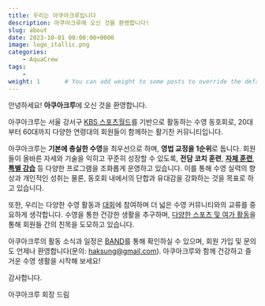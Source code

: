 ```yaml
---
title: 우리는 아쿠아크루입니다
description: 아쿠아크루에 오신 것을 환영합니다!
slug: about
date: 2023-10-01 00:00:00+0000
image: logo_itallic.png
categories:
    - AquaCrew
tags:
    - 
weight: 1       # You can add weight to some posts to override the default sorting (date descending)
---
```

안녕하세요! **아쿠아크루**에 오신 것을 환영합니다.

아쿠아크루는 서울 강서구 [KBS 스포츠월드](https://kbssw.co.kr/)를 기반으로 활동하는 수영 동호회로, 20대부터 60대까지 다양한 연령대의 회원들이 함께하는 활기찬 커뮤니티입니다.

아쿠아크루는 **기본에 충실한 수영**을 최우선으로 하며, **영법 교정을 1순위**로 둡니다. 회원들이 올바른 자세와 기술을 익히고 꾸준히 성장할 수 있도록, **전담 코치 훈련**, [**자체 훈련**](https://aquacrew.co.kr/categories/%EC%A0%95%EA%B8%B0%ED%9B%88%EB%A0%A8/), [**특별 강습**](https://aquacrew.co.kr/categories/%ED%8A%B9%EB%B3%84%EA%B0%95%EC%8A%B5/) 등 다양한 프로그램을 조화롭게 운영하고 있습니다. 이를 통해 수영 실력의 향상과 개인적인 성취는 물론, 동호회 내에서의 단합과 유대감을 강화하는 것을 목표로 하고 있습니다.

또한, 우리는 다양한 수영 활동과 [대회](https://aquacrew.co.kr/categories/%EB%8C%80%ED%9A%8C/)에 참여하며 더 넓은 수영 커뮤니티와의 교류를 중요하게 생각합니다. 수영을 통한 건강한 생활을 추구하며, [다양한 스포츠 및 여가 활동](https://aquacrew.co.kr/categories/%EC%9D%B4%EB%B2%A4%ED%8A%B8/)을 통해 회원들 간의 친목을 도모하고 있습니다.

아쿠아크루의 활동 소식과 일정은 [BAND](https://band.us/band/93484357)를 통해 확인하실 수 있으며, 회원 가입 및 문의도 언제나 환영합니다(문의: haksung@gmail.com). 아쿠아크루와 함께 건강하고 즐거운 수영 생활을 시작해 보세요!

감사합니다.

아쿠아크루 회장 드림